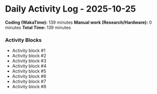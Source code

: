 # Daily Activity Log - 2025-10-25

**Coding (WakaTime):** 139 minutes
**Manual work (Research/Hardware):** 0 minutes
**Total Time:** 139 minutes

### Activity Blocks
- Activity block #1
- Activity block #2
- Activity block #3
- Activity block #4
- Activity block #5
- Activity block #6
- Activity block #7
- Activity block #8
